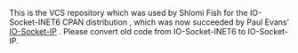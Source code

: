 This is the VCS repository which was used by Shlomi Fish for the
IO-Socket-INET6 CPAN distribution , which was now succeeded by Paul
Evans’ [IO-Socket-IP](https://metacpan.org/release/IO-Socket-IP) . Please
convert old code from IO-Socket-INET6 to IO-Socket-IP.
